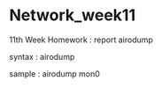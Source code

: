 # Network_week11
11th Week Homework : report airodump

syntax : airodump <interface>

sample : airodump mon0
